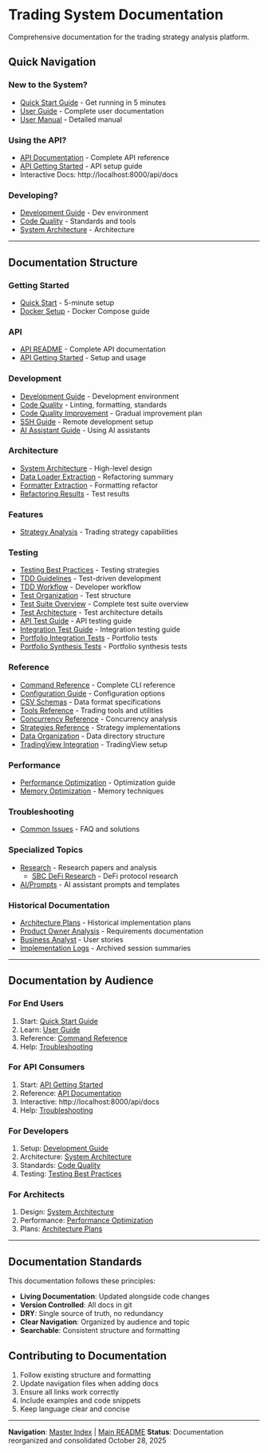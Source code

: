 # Trading System Documentation

Comprehensive documentation for the trading strategy analysis platform.

## Quick Navigation

### New to the System?

- [Quick Start Guide](getting-started/QUICK_START.md) - Get running in 5 minutes
- [User Guide](USER_GUIDE.md) - Complete user documentation
- [User Manual](USER_MANUAL.md) - Detailed manual

### Using the API?

- [API Documentation](api/README.md) - Complete API reference
- [API Getting Started](api/GETTING_STARTED.md) - API setup guide
- Interactive Docs: http://localhost:8000/api/docs

### Developing?

- [Development Guide](development/DEVELOPMENT_GUIDE.md) - Dev environment
- [Code Quality](development/CODE_QUALITY.md) - Standards and tools
- [System Architecture](architecture/SYSTEM_ARCHITECTURE.md) - Architecture

---

## Documentation Structure

### Getting Started

- [Quick Start](getting-started/QUICK_START.md) - 5-minute setup
- [Docker Setup](getting-started/DOCKER_SETUP.md) - Docker Compose guide

### API

- [API README](api/README.md) - Complete API documentation
- [API Getting Started](api/GETTING_STARTED.md) - Setup and usage

### Development

- [Development Guide](development/DEVELOPMENT_GUIDE.md) - Development environment
- [Code Quality](development/CODE_QUALITY.md) - Linting, formatting, standards
- [Code Quality Improvement](development/CODE_QUALITY_IMPROVEMENT.md) - Gradual improvement plan
- [SSH Guide](development/SSH_GUIDE.md) - Remote development setup
- [AI Assistant Guide](development/AI_ASSISTANT_GUIDE.md) - Using AI assistants

### Architecture

- [System Architecture](architecture/SYSTEM_ARCHITECTURE.md) - High-level design
- [Data Loader Extraction](architecture/data_loader_extraction_summary.md) - Refactoring summary
- [Formatter Extraction](architecture/formatter_extraction_summary.md) - Formatting refactor
- [Refactoring Results](architecture/refactoring_integration_test_results.md) - Test results

### Features

- [Strategy Analysis](features/STRATEGY_ANALYSIS.md) - Trading strategy capabilities

### Testing

- [Testing Best Practices](testing/TESTING_BEST_PRACTICES.md) - Testing strategies
- [TDD Guidelines](testing/TDD_GUIDELINES.md) - Test-driven development
- [TDD Workflow](testing/DEVELOPER_TDD_WORKFLOW.md) - Developer workflow
- [Test Organization](testing/TEST_ORGANIZATION.md) - Test structure
- [Test Suite Overview](testing/TEST_SUITE_OVERVIEW.md) - Complete test suite overview
- [Test Architecture](testing/TEST_ARCHITECTURE_DETAILS.md) - Test architecture details
- [API Test Guide](testing/API_TEST_GUIDE.md) - API testing guide
- [Integration Test Guide](testing/INTEGRATION_TEST_GUIDE.md) - Integration testing guide
- [Portfolio Integration Tests](testing/PORTFOLIO_INTEGRATION_TESTS.md) - Portfolio tests
- [Portfolio Synthesis Tests](testing/PORTFOLIO_SYNTHESIS_TESTS.md) - Portfolio synthesis tests

### Reference

- [Command Reference](reference/COMMAND_REFERENCE.md) - Complete CLI reference
- [Configuration Guide](CONFIGURATION_GUIDE.md) - Configuration options
- [CSV Schemas](csv_schemas.md) - Data format specifications
- [Tools Reference](reference/tools/README.md) - Trading tools and utilities
- [Concurrency Reference](reference/concurrency/README.md) - Concurrency analysis
- [Strategies Reference](reference/strategies/README.md) - Strategy implementations
- [Data Organization](reference/DATA_ORGANIZATION.md) - Data directory structure
- [TradingView Integration](reference/TRADINGVIEW_INTEGRATION.md) - TradingView setup

### Performance

- [Performance Optimization](PERFORMANCE_OPTIMIZATION_GUIDE.md) - Optimization guide
- [Memory Optimization](memory_optimization_examples.md) - Memory techniques

### Troubleshooting

- [Common Issues](troubleshooting/COMMON_ISSUES.md) - FAQ and solutions

### Specialized Topics

- [Research](research/) - Research papers and analysis
  - [SBC DeFi Research](research/sbc/) - DeFi protocol research
- [AI/Prompts](ai/prompts/) - AI assistant prompts and templates

### Historical Documentation

- [Architecture Plans](architect/) - Historical implementation plans
- [Product Owner Analysis](product_owner/) - Requirements documentation
- [Business Analyst](business_analyst/) - User stories
- [Implementation Logs](archive/implementation-logs/README.md) - Archived session summaries

---

## Documentation by Audience

### For End Users

1. Start: [Quick Start Guide](getting-started/QUICK_START.md)
2. Learn: [User Guide](USER_GUIDE.md)
3. Reference: [Command Reference](reference/COMMAND_REFERENCE.md)
4. Help: [Troubleshooting](troubleshooting/COMMON_ISSUES.md)

### For API Consumers

1. Start: [API Getting Started](api/GETTING_STARTED.md)
2. Reference: [API Documentation](api/README.md)
3. Interactive: http://localhost:8000/api/docs
4. Help: [Troubleshooting](troubleshooting/COMMON_ISSUES.md)

### For Developers

1. Setup: [Development Guide](development/DEVELOPMENT_GUIDE.md)
2. Architecture: [System Architecture](architecture/SYSTEM_ARCHITECTURE.md)
3. Standards: [Code Quality](development/CODE_QUALITY.md)
4. Testing: [Testing Best Practices](testing/TESTING_BEST_PRACTICES.md)

### For Architects

1. Design: [System Architecture](architecture/SYSTEM_ARCHITECTURE.md)
2. Performance: [Performance Optimization](PERFORMANCE_OPTIMIZATION_GUIDE.md)
3. Plans: [Architecture Plans](architect/)

---

## Documentation Standards

This documentation follows these principles:

- **Living Documentation**: Updated alongside code changes
- **Version Controlled**: All docs in git
- **DRY**: Single source of truth, no redundancy
- **Clear Navigation**: Organized by audience and topic
- **Searchable**: Consistent structure and formatting

## Contributing to Documentation

1. Follow existing structure and formatting
2. Update navigation files when adding docs
3. Ensure all links work correctly
4. Include examples and code snippets
5. Keep language clear and concise

---

**Navigation**: [Master Index](../INDEX.md) | [Main README](../README.md)
**Status**: Documentation reorganized and consolidated October 28, 2025
